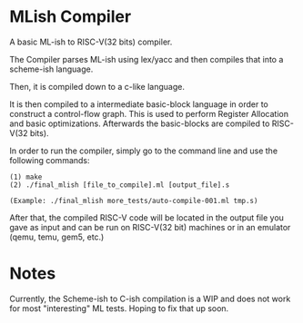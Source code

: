 MLish Compiler
===

A basic ML-ish to RISC-V(32 bits) compiler. 

The Compiler parses ML-ish using lex/yacc and then compiles that into a scheme-ish language.

Then, it is compiled down to a c-like language.

It is then compiled to a intermediate basic-block language in order to construct a control-flow graph. This is used 
to perform Register Allocation and basic optimizations. Afterwards the basic-blocks are compiled to RISC-V(32 bits).

In order to run the compiler, simply go to the command line and use the following commands:

```
(1) make
(2) ./final_mlish [file_to_compile].ml [output_file].s

(Example: ./final_mlish more_tests/auto-compile-001.ml tmp.s)
```

After that, the compiled RISC-V code will be located in the output file you gave as input and can be run on RISC-V(32 bit) machines or in an emulator (qemu, temu, gem5, etc.)

Notes
===
Currently, the Scheme-ish to C-ish compilation is a WIP and does not work for most "interesting" ML tests. Hoping to fix that up soon.
